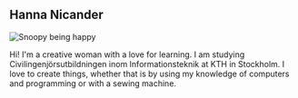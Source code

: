 ## Hanna Nicander

<picture>
 <img alt="Snoopy being happy" src="[(https://www.google.com/url?sa=i&url=https%3A%2F%2Fwww.peanuts.com%2Fabout%2Fsnoopy&psig=AOvVaw0yrDA-P7iq3KdCD9db2wO5&ust=1738159508884000&source=images&cd=vfe&opi=89978449&ved=0CBQQjRxqFwoTCLCqjvrKmIsDFQAAAAAdAAAAABAE)](https://static.wixstatic.com/media/449abe_7b15686b2118476da4a733a7861dd772~mv2.jpg/v1/fill/w_499,h_499,al_c,q_80,usm_0.66_1.00_0.01,enc_avif,quality_auto/sn-color.jpg)">
</picture>

Hi! I'm a creative woman with a love for learning. I am studying Civilingenjörsutbildningen inom Informationsteknik at KTH in Stockholm. I love to create things, whether that is by using my knowledge of computers and programming or with a sewing machine.
<!--
**nicanderhanna/nicanderhanna** is a ✨ _special_ ✨ repository because its `README.md` (this file) appears on your GitHub profile.

Here are some ideas to get you started:

- 🔭 I’m currently working on ...
- 🌱 I’m currently learning ...
- 👯 I’m looking to collaborate on ...
- 🤔 I’m looking for help with ...
- 💬 Ask me about ...
- 📫 How to reach me: ...
- 😄 Pronouns: ...
- ⚡ Fun fact: ...
-->
